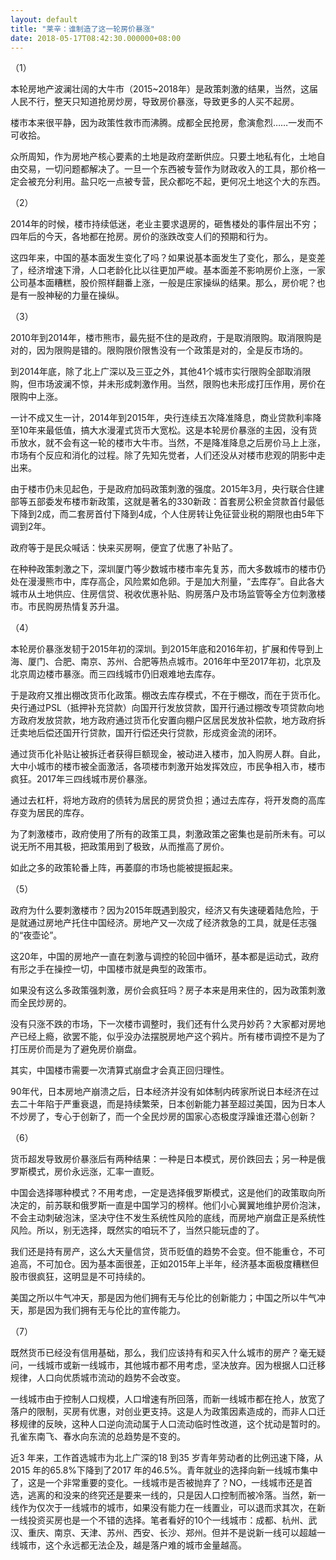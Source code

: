 ```yaml
---
layout: default
title: "莱辛：谁制造了这一轮房价暴涨"
date: 2018-05-17T08:42:30.000000+08:00
---
```


（1）

本轮房地产波澜壮阔的大牛市（2015~2018年）是政策刺激的结果，当然，这届人民不行，整天只知道抢房炒房，导致房价暴涨，导致更多的人买不起房。

楼市本来很平静，因为政策性救市而沸腾。成都全民抢房，愈演愈烈……一发而不可收拾。

众所周知，作为房地产核心要素的土地是政府垄断供应。只要土地私有化，土地自由交易，一切问题都解决了。一旦一个东西被专营作为财政收入的工具，那价格一定会被充分利用。盐只吃一点被专营，民众都吃不起，更何况土地这个大的东西。

（2）

2014年的时候，楼市持续低迷，老业主要求退房的，砸售楼处的事件层出不穷；四年后的今天，各地都在抢房。房价的涨跌改变人们的预期和行为。

这四年来，中国的基本面发生变化了吗？如果说基本面发生了变化，那么，是变差了，经济增速下滑，人口老龄化比以往更加严峻。基本面差不影响房价上涨，一家公司基本面糟糕，股价照样翻番上涨，一般是庄家操纵的结果。那么，房价呢？也是有一股神秘的力量在操纵。

（3）

2010年到2014年，楼市熊市，最先挺不住的是政府，于是取消限购。取消限购是对的，因为限购是错的。限购限价限售没有一个政策是对的，全是反市场的。

到2014年底，除了北上广深以及三亚之外，其他41个城市实行限购全部取消限购，但市场波澜不惊，并未形成刺激作用。当然，限购也未形成打压作用，房价在限购中上涨。

一计不成又生一计，2014年到2015年，央行连续五次降准降息，商业贷款利率降至10年来最低值，搞大水漫灌式货币大宽松。这是本轮房价暴涨的主因，没有货币放水，就不会有这一轮的楼市大牛市。当然，不是降准降息之后房价马上上涨，市场有个反应和消化的过程。除了先知先觉者，人们还没从对楼市悲观的阴影中走出来。

由于楼市仍未见起色，于是政府加码政策刺激的强度。2015年3月，央行联合住建部等五部委发布楼市新政策，这就是著名的330新政：首套房公积金贷款首付最低下降到2成，而二套房首付下降到4成，个人住房转让免征营业税的期限也由5年下调到2年。

政府等于是民众喊话：快来买房啊，便宜了优惠了补贴了。

在种种政策刺激之下，深圳厦门等少数城市楼市率先复苏，而大多数城市的楼市仍处在漫漫熊市中，库存高企，风险累如危卵。于是加大剂量，“去库存”。自此各大城市从土地供应、住房信贷、税收优惠补贴、购房落户及市场监管等全方位刺激楼市。市民购房热情复苏升温。

（4）

本轮房价暴涨发韧于2015年初的深圳。到2015年底和2016年初，扩展和传导到上海、厦门、合肥、南京、苏州、合肥等热点城市。2016年中至2017年初，北京及北京周边楼市暴涨。而三四线城市仍旧艰难地去库存。

于是政府又推出棚改货币化政策。棚改去库存模式，不在于棚改，而在于货币化。央行通过PSL（抵押补充贷款）向国开行发放贷款，国开行通过棚改专项贷款向地方政府发放贷款，地方政府通过货币化安置向棚户区居民发放补偿款，地方政府拆迁卖地后偿还国开行贷款，国开行偿还央行贷款，形成资金流的闭环。

通过货币化补贴让被拆迁者获得巨额现金，被动进入楼市，加入购房人群。自此，大中小城市的楼市被全面激活，各项楼市刺激开始发挥效应，市民争相入市，楼市疯狂。2017年三四线城市房价暴涨。

通过去杠杆，将地方政府的债转为居民的房贷负担；通过去库存，将开发商的高库存变为居民的库存。

为了刺激楼市，政府使用了所有的政策工具，刺激政策之密集也是前所未有。可以说无所不用其极，把政策用到了极致，从而推高了房价。

如此之多的政策轮番上阵，再萎靡的市场也能被提振起来。

（5）

政府为什么要刺激楼市？因为2015年既遇到股灾，经济又有失速硬着陆危险，于是就通过房地产托住中国经济。房地产又一次成了经济救急的工具，就是任志强的“夜壶论”。

这20年，中国的房地产一直在刺激与调控的轮回中循环，基本都是运动式，政府有形之手在操控一切，中国楼市就是典型的政策市。

如果没有这么多政策强刺激，房价会疯狂吗？房子本来是用来住的，因为政策刺激而全民炒房的。

没有只涨不跌的市场，下一次楼市调整时，我们还有什么灵丹妙药？大家都对房地产已经上瘾，欲罢不能，似乎没办法摆脱房地产这个鸦片。所有楼市调控不是为了打压房价而是为了避免房价崩盘。

其实，中国楼市需要一次清算式崩盘才会真正回归理性。

90年代，日本房地产崩溃之后，日本经济并没有如体制内砖家所说日本经济在过去二十年陷于严重衰退，而是持续繁荣，日本创新能力甚至超过美国，因为日本人不炒房了，专心于创新了，而一个全民炒房的国家心态极度浮躁谁还潜心创新？

（6）

货币超发导致房价暴涨后有两种结果：一种是日本模式，房价跌回去；另一种是俄罗斯模式，房价永远涨，汇率一直贬。

中国会选择哪种模式？不用考虑，一定是选择俄罗斯模式，这是他们的政策取向所决定的，前苏联和俄罗斯一直是中国学习的榜样。他们小心翼翼地维护房价泡沫，不会主动刺破泡沫，坚决守住不发生系统性风险的底线，而房地产崩盘正是系统性风险。所以，别无选择，既然实的咱玩不了，当然只能玩虚的了。

我们还是持有房产，这么大天量信贷，货币贬值的趋势不会变。但不能重仓，不可追高，不可加仓。因为基本面很差，正如2015年上半年，经济基本面极度糟糕但股市很疯狂，这明显是不可持续的。

美国之所以牛气冲天，那是因为他们拥有无与伦比的创新能力；中国之所以牛气冲天，那是因为我们拥有无与伦比的宣传能力。

（7）

既然货币已经没有信用基础，那么，我们应该持有和买入什么城市的房产？毫无疑问，一线城市或新一线城市，其他城市都不用考虑，坚决放弃。因为根据人口迁移规律，人口向优质城市流动的趋势不会改变。

一线城市由于控制人口规模，人口增速有所回落，而新一线城市都在抢人，放宽了落户的限制，买房有优惠，对创业更支持。这是人为政策因素造成的，而非人口迁移规律的反映，这种人口逆向流动属于人口流动临时性改道，这个扰动是暂时的。孔雀东南飞、春水向东流的总趋势是不变的。

近3 年来，工作首选城市为北上广深的18 到35 岁青年劳动者的比例迅速下降，从2015 年的65.8%下降到了2017 年的46.5%。青年就业的选择向新一线城市集中了，这是一个非常重要的变化。一线城市是否被抛弃了？NO，一线城市还是首选，逃离的和没来的终究还是要来一线的，只是因人口控制而被冷落。当然，新一线作为仅次于一线城市的城市，如果没有能力在一线置业，可以退而求其次，在新一线投资买房也是一个不错的选择。笔者看好的10个一线城市：成都、杭州、武汉、重庆、南京、天津、苏州、西安、长沙、郑州。但并不是说新一线可以超越一线城市，这个永远都无法企及，越是落户难的城市金量越高。

